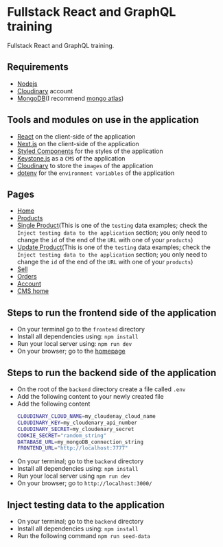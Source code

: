 # Fullstack React and GraphQL training

Fullstack React and GraphQL training.

## Requirements

- [Nodejs](https://nodejs.org/en/)
- [Cloudinary](https://cloudinary.com/) account
- [MongoDB](https://www.mongodb.com/2)(I recommend [mongo atlas](https://www.mongodb.com/cloud/atlas))

## Tools and modules on use in the application

- [React](https://reactjs.org/) on the client-side of the application
- [Next.js](https://nextjs.org/) on the client-side of the application
- [Styled Components](https://styled-components.com/) for the styles of the application
- [Keystone.js](https://www.keystonejs.com/) as a `CMS` of the application
- [Cloudinary](https://cloudinary.com/) to store the `images` of the application
- [dotenv](https://www.npmjs.com/package/dotenv) for the `environment variables` of the application

## Pages

- [Home](http://localhost:7777/)
- [Products](http://localhost:7777/products)
- [Single Product](http://localhost:7777/product/60346ef344fcaa3ea38dcf26)(This is one of the `testing` data examples; check the `Inject testing data to the application` section; you only need to change the `id` of the end of the `URL` with one of your `products`)
- [Update Product](http://localhost:7777/update?id=60346ef344fcaa3ea38dcf24)(This is one of the `testing` data examples; check the `Inject testing data to the application` section; you only need to change the `id` of the end of the `URL` with one of your `products`)
- [Sell](http://localhost:7777/sell)
- [Orders](http://localhost:7777/order)
- [Account](http://localhost:7777/account)
- [CMS home](http://localhost:3000/)

## Steps to run the frontend side of the application

- On your terminal go to the `frontend` directory
- Install all dependencies using: `npm install`
- Run your local server using: `npm run dev`
- On your browser; go to the [homepage](http://localhost:7777/)

## Steps to run the backend side of the application

- On the root of the `backend` directory create a file called `.env`
- Add the following content to your newly created file
- Add the following content
  ```bash
  CLOUDINARY_CLOUD_NAME=my_cloudenay_cloud_name
  CLOUDINARY_KEY=my_cloudenary_api_number
  CLOUDINARY_SECRET=my_cloudenary_secret
  COOKIE_SECRET="random_string"
  DATABASE_URL=my_mongoDB_connection_string
  FRONTEND_URL="http://localhost:7777"
  ```
- On your terminal; go to the `backend` directory
- Install all dependencies using: `npm install`
- Run your local server using `npm run dev`
- On your browser; go to `http://localhost:3000/`

## Inject testing data to the application

- On your terminal; go to the `backend` directory
- Install all dependencies using: `npm install`
- Run the following command `npm run seed-data`
